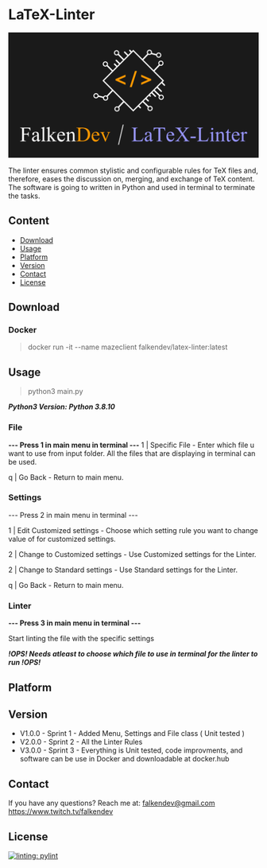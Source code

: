 # LaTeX-Linter

![falken](https://github.com/FalkenDev/LaTeX-Linter/blob/main/linter.png?raw=true)

The linter ensures common stylistic and configurable rules for TeX files and, therefore, eases the discussion on, merging, and exchange of TeX content. The software is going to written in Python and used in terminal to terminate the tasks.

## Content
- [Download](#download)
- [Usage](#usage)
- [Platform](#platform)
- [Version](#version)
- [Contact](#contact)
- [License](#license)
## Download
### Docker
> docker run -it --name mazeclient falkendev/latex-linter:latest
## Usage
> python3 main.py


***Python3 Version: Python 3.8.10***
### File
**--- Press 1 in main menu in terminal ---**
1 | Specific File - Enter which file u want to use from input folder. All the files that are displaying in terminal can be used.


q | Go Back - Return to main menu.
### Settings
--- Press 2 in main menu in terminal ---


1 | Edit Customized settings - Choose which setting rule you want to change value of for customized settings.


2 | Change to Customized settings - Use Customized settings for the Linter.


2 | Change to Standard settings - Use Standard settings for the Linter.


q | Go Back - Return to main menu.
### Linter
**--- Press 3 in main menu in terminal ---**


Start linting the file with the specific settings


***!OPS! Needs atleast to choose which file to use in terminal for the linter to run !OPS!***
## Platform
## Version

- V1.0.0 - Sprint 1 - Added Menu, Settings and File class ( Unit tested )
- V2.0.0 - Sprint 2 - All the Linter Rules
- V3.0.0 - Sprint 3 - Everything is Unit tested, code improvments, and software can be use in Docker and downloadable at docker.hub

## Contact
If you have any questions?
Reach me at:
<falkendev@gmail.com>
<https://www.twitch.tv/falkendev>
## License
[![linting: pylint](https://img.shields.io/badge/linting-pylint-yellowgreen)](https://github.com/PyCQA/pylint)
